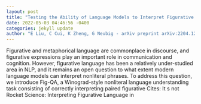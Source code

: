 ```yaml
--- 
layout: post 
title: "Testing the Ability of Language Models to Interpret Figurative Language" 
date: 2022-05-03 04:46:56 -0400 
categories: jekyll update 
author: "E Liu, C Cui, K Zheng, G Neubig - arXiv preprint arXiv:2204.12632, 2022" 
--- 
```

Figurative and metaphorical language are commonplace in discourse, and figurative expressions play an important role in communication and cognition. However, figurative language has been a relatively under-studied area in NLP, and it remains an open question to what extent modern language models can interpret nonliteral phrases. To address this question, we introduce Fig-QA, a Winograd-style nonliteral language understanding task consisting of correctly interpreting paired figurative Cites: It s not Rocket Science: Interpreting Figurative Language in